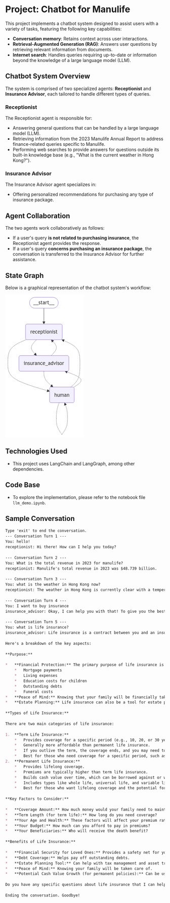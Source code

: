 # Project: Chatbot for Manulife
This project implements a chatbot system designed to assist users with a variety of tasks, featuring the following key capabilities:  
- **Conversation memory**: Retains context across user interactions.  
- **Retrieval-Augmented Generation (RAG)**: Answers user questions by retrieving relevant information from documents.  
- **Internet search**: Handles queries requiring up-to-date or information beyond the knowledge of a large language model (LLM).

## Chatbot System Overview
The system is comprised of two specialized agents: **Receptionist** and **Insurance Advisor**, each tailored to handle different types of queries. 

### **Receptionist**
The Receptionist agent is responsible for:  
- Answering general questions that can be handled by a large language model (LLM).  
- Retrieving information from the 2023 Manulife Annual Report to address finance-related queries specific to Manulife.  
- Performing web searches to provide answers for questions outside its built-in knowledge base (e.g., "What is the current weather in Hong Kong?").  

### **Insurance Advisor**
The Insurance Advisor agent specializes in:  
- Offering personalized recommendations for purchasing any type of insurance package.  

## Agent Collaboration
The two agents work collaboratively as follows:  
- If a user's query **is not related to purchasing insurance**, the Receptionist agent provides the response.  
- If a user's query **concerns purchasing an insurance package**, the conversation is transferred to the Insurance Advisor for further assistance.

## State Graph
Below is a graphical representation of the chatbot system's workflow: 

![Manulife Chatbot Diagram](img/state_graph.png "Chatbot System Overview")

## Technologies Used
- This project uses LangChain and LangGraph, among other dependencies.

## Code Base
- To explore the implementation, please refer to the notebook file `llm_demo.ipynb`.

## Sample Conversation
```markdown
Type 'exit' to end the conversation.
--- Conversation Turn 1 ---
You: hello!
receptionist: Hi there! How can I help you today?

--- Conversation Turn 2 ---
You: What is the total revenue in 2023 for manulife?
receptionist: Manulife's total revenue in 2023 was $48.739 billion.

--- Conversation Turn 3 ---
You: what is the weather in Hong Kong now?
receptionist: The weather in Hong Kong is currently clear with a temperature of 12.4°C. It is cold in the morning and will be very dry during the day with a maximum temperature of around 17 degrees. The wind is from the NNE at 16.2 kph.

--- Conversation Turn 4 ---
You: I want to buy insurance
insurance_advisor: Okay, I can help you with that! To give you the best recommendation, I need a little more information. What kind of insurance are you interested in? For example, are you looking for health, life, auto, or home insurance?

--- Conversation Turn 5 ---
You: what is life insurance?
insurance_advisor: Life insurance is a contract between you and an insurance company. In exchange for regular payments (premiums), the insurance company promises to pay a lump sum of money (the death benefit) to your chosen beneficiaries when you pass away.

Here's a breakdown of the key aspects:

**Purpose:**

*   **Financial Protection:** The primary purpose of life insurance is to provide financial security to your loved ones after you're gone. This can help them cover expenses like:
    *   Mortgage payments
    *   Living expenses
    *   Education costs for children
    *   Outstanding debts
    *   Funeral costs
*   **Peace of Mind:** Knowing that your family will be financially taken care of can provide significant peace of mind.
*   **Estate Planning:** Life insurance can also be a tool for estate planning, helping to manage taxes and ensure a smooth transfer of assets.

**Types of Life Insurance:**

There are two main categories of life insurance:

1.  **Term Life Insurance:**
    *   Provides coverage for a specific period (e.g., 10, 20, or 30 years).
    *   Generally more affordable than permanent life insurance.
    *   If you outlive the term, the coverage ends, and you may need to renew or purchase a new policy.
    *   Best for those who need coverage for a specific period, such as while raising children or paying off a mortgage.
2.  **Permanent Life Insurance:**
    *   Provides lifelong coverage.
    *   Premiums are typically higher than term life insurance.
    *   Builds cash value over time, which can be borrowed against or withdrawn.
    *   Includes types like whole life, universal life, and variable life insurance.
    *   Best for those who want lifelong coverage and the potential for cash value growth.

**Key Factors to Consider:**

*   **Coverage Amount:** How much money would your family need to maintain their lifestyle and cover their expenses if you were no longer there?
*   **Term Length (for term life):** How long do you need coverage?
*   **Your Age and Health:** These factors will affect your premium rates.
*   **Your Budget:** How much can you afford to pay in premiums?
*   **Your Beneficiaries:** Who will receive the death benefit?

**Benefits of Life Insurance:**

*   **Financial Security for Loved Ones:** Provides a safety net for your family.
*   **Debt Coverage:** Helps pay off outstanding debts.
*   **Estate Planning Tool:** Can help with tax management and asset transfer.
*   **Peace of Mind:** Knowing your family will be taken care of.
*   **Potential Cash Value Growth (for permanent policies):** Can be used for future needs.

Do you have any specific questions about life insurance that I can help you with? Or would you like me to help you explore different options based on your needs?

Ending the conversation. Goodbye!
```
